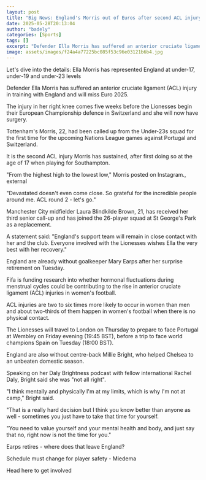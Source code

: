 ```yaml
---
layout: post
title: "Big News: England's Morris out of Euros after second ACL injury"
date: 2025-05-28T20:13:04
author: "badely"
categories: [Sports]
tags: []
excerpt: "Defender Ella Morris has suffered an anterior cruciate ligament (ACL) injury in training with England and will miss Euro 2025."
image: assets/images/f24a4a77225bc085f53c96e03121b6b4.jpg
---
```


Let's dive into the details: Ella Morris has represented England at under-17, under-19 and under-23 levels

Defender Ella Morris has suffered an anterior cruciate ligament (ACL) injury in training with England and will miss Euro 2025.

The injury in her right knee comes five weeks before the Lionesses begin their European Championship defence in Switzerland and she will now have surgery.

Tottenham's Morris, 22, had been called up from the Under-23s squad for the first time for the upcoming Nations League games against Portugal and Switzerland.

It is the second ACL injury Morris has sustained, after first doing so at the age of 17 when playing for Southampton.

"From the highest high to the lowest low," Morris posted on Instagram., external

"Devastated doesn't even come close. So grateful for the incredible people around me. ACL round 2 - let's go."

Manchester City midfielder Laura Blindkilde Brown, 21, has received her third senior call-up and has joined the 26-player squad at St George's Park as a replacement.

A statement said: "England's support team will remain in close contact with her and the club. Everyone involved with the Lionesses wishes Ella the very best with her recovery."

England are already without goalkeeper Mary Earps after her surprise retirement on Tuesday.

Fifa is funding research into whether hormonal fluctuations during menstrual cycles could be contributing to the rise in anterior cruciate ligament (ACL) injuries in women's football.

ACL injuries are two to six times more likely to occur in women than men and about two-thirds of them happen in women's football when there is no physical contact.

The Lionesses will travel to London on Thursday to prepare to face Portugal at Wembley on Friday evening (19:45 BST), before a trip to face world champions Spain on Tuesday (18:00 BST).

England are also without centre-back Millie Bright, who helped Chelsea to an unbeaten domestic season.

Speaking on her Daly Brightness podcast with fellow international Rachel Daly, Bright said she was "not all right".

"I think mentally and physically I'm at my limits, which is why I'm not at camp," Bright said.

"That is a really hard decision but I think you know better than anyone as well - sometimes you just have to take that time for yourself.

"You need to value yourself and your mental health and body, and just say that no, right now is not the time for you."

Earps retires - where does that leave England?

Schedule must change for player safety - Miedema

Head here to get involved

